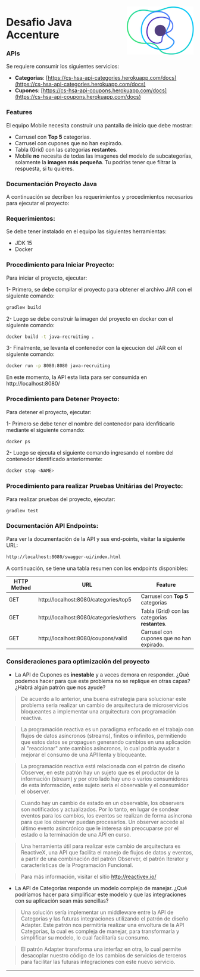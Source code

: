 <a href="https://concrete.com.br/"><img src=".github/concrete_symbol.png" width="180px" align="right" /></a>

# Desafio Java Accenture

### APIs
Se requiere consumir los siguientes servicios:
- **Categorias**: [https://cs-hsa-api-categories.herokuapp.com/docs](https://cs-hsa-api-categories.herokuapp.com/docs)
- **Cupones**: [https://cs-hsa-api-coupons.herokuapp.com/docs](https://cs-hsa-api-coupons.herokuapp.com/docs)

### Features
El equipo Mobile necesita construir una pantalla de inicio que debe mostrar:

- Carrusel con **Top 5** categorias.
- Carrusel con cupones que no han expirado.
- Tabla (Grid) con las categorias **restantes**.
- Mobile **no** necesita de todas las imagenes del modelo de subcategorías, solamente la **imagen más pequeña**. Tu podrías tener que filtrar la respuesta, si tu quieres.

### Documentación Proyecto Java

A continuación se decriben los requerimientos y procedimientos necesarios para ejecutar el proyecto:

### Requerimientos:

Se debe tener instalado en el equipo las siguientes herramientas:

- JDK 15
- Docker

### Procedimiento para Iniciar Proyecto:

Para iniciar el proyecto, ejecutar:
 
1- Primero, se debe compilar el proyecto para obtener el archivo JAR con el siguiente comando:
 ```bash
 gradlew build
 ```
2- Luego se debe construir la imagen del proyecto en docker con el siguiente comando:
 ```bash
 docker build -t java-recruiting .
 ```
3- Finalmente, se levanta el contenedor con la ejecucion del JAR con el siguiente comando:
 ```bash
 docker run -p 8080:8080 java-recruiting
 ```
En este momento, la API esta lista para ser consumida en http://localhost:8080/

### Procedimiento para Detener Proyecto:

Para detener el proyecto, ejecutar:

1- Primero se debe tener el nombre del contenedor para idenfiticarlo mediante el siguiente comando:
 ```bash
 docker ps
 ```
2- Luego se ejecuta el siguiente comando ingresando el nombre del contenedor identificado anteriormente:
 ```bash
 docker stop <NAME>
 ```
### Procedimiento para realizar Pruebas Unitárias del Proyecto:

Para realizar pruebas del proyecto, ejecutar:
 ```bash
 gradlew test
 ```

### Documentación API Endpoints:
Para ver la documentación de la API y sus end-points, visitar la siguiente URL:

 ```bash
 http://localhost:8080/swagger-ui/index.html
 ```
A continuación, se tiene una tabla resumen con los endpoints disponibles:

| HTTP Method | URL | Feature |
| --- | --- | --- |
| GET | http://localhost:8080/categories/top5 | Carrusel con **Top 5** categorias |
| GET | http://localhost:8080/categories/others | Tabla (Grid) con las categorias **restantes**. |
| GET | http://localhost:8080/coupons/valid | Carrusel con cupones que no han expirado. |


### Consideraciones para optimización del proyecto
- La API de Cupones es **inestable** y a veces demora en responder. ¿Qué podemos hacer para que este problema no se replique en otras capas? ¿Habrá algún patrón que nos ayude?

> De acuerdo a lo anterior, una buena estrategia para solucionar este problema seria realizar un cambio de arquitectura de microservicios bloqueantes a implementar una arquitectura con programación reactiva.

> La programación reactiva es un paradigma enfocado en el trabajo con flujos de datos asíncronos (streams), finitos o infinitos, permitiendo que estos datos se propaguen generando cambios en una aplicación al "reaccionar" ante cambios asíncronos, lo cual podría ayudar a mejorar el consumo de una API lenta y bloqueante.

> La programación reactiva está relacionada con el patrón de diseño Observer, en este patrón hay un sujeto que es el productor de la información (stream) y por otro lado hay uno o varios consumidores de esta información, este sujeto sería el observable y el consumidor el observer.

> Cuando hay un cambio de estado en un observable, los observers son notificados y actualizados. Por lo tanto, en lugar de sondear eventos para los cambios, los eventos se realizan de forma asíncrona para que los observer puedan procesarlos. Un observer accede al último evento asincrónico que le interesa sin preocuparse por el estado o la terminación de una API en curso.

> Una herramienta útil para realizar este cambio de arquitectura es ReactiveX, una API que facilita el manejo de flujos de datos y eventos, a partir de una combinación del patrón Observer, el patrón Iterator y características de la Programación Funcional.

> Para más información, visitar el sitio http://reactivex.io/


- La API de Categorias responde un modelo complejo de manejar. ¿Qué podríamos hacer para simplificar este modelo y que las integraciones con su aplicación sean más sencillas?

> Una solución sería implementar un middleware entre la API de Categorías y las futuras integraciones utilizando el patrón de diseño Adapter. Este patrón nos permitiría realizar una envoltura de la API Categorías, la cual es compleja de manejar, para transformarla y simplificar su modelo, lo cual facilitaría su consumo.

> El patrón Adapter transforma una interfaz en otra, lo cual permite desacoplar nuestro código de los cambios de servicios de terceros para facilitar las futuras integraciones con este nuevo servicio.

---


